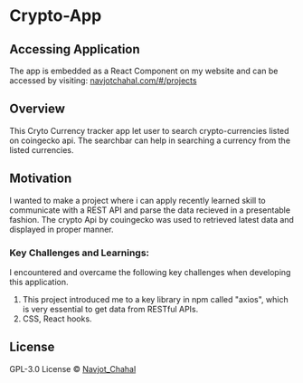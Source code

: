 # Crypto-App

## Accessing Application

The app is embedded as a React Component on my website and can be accessed by visiting: [navjotchahal.com/#/projects](https://navjotchahal.com/#/projects)

## Overview

This Cryto Currency tracker app let user to search crypto-currencies listed on coingecko api. The searchbar can help in searching a currency from the listed currencies.

## Motivation

I wanted to make a project where i can apply recently learned skill to communicate with a REST API and parse the data recieved in a presentable fashion. The crypto Api by couingecko was used to retrieved latest data and displayed in proper manner.

### Key Challenges and Learnings:
I encountered and overcame the following key challenges when developing this application.
1. This project introduced me to a key library in npm called "axios", which is very essential to get data from RESTful APIs.
2. CSS, React hooks.

## License
GPL-3.0 License © [Navjot_Chahal]()
